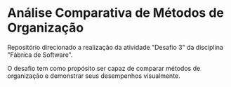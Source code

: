 # Análise Comparativa de Métodos de Organização
<p>Repositório direcionado a realização da atividade "Desafio 3" da disciplina "Fábrica de Software".</p>
<p>O desafio tem como propósito ser capaz de comparar métodos de organização e demonstrar seus desempenhos visualmente.</p>